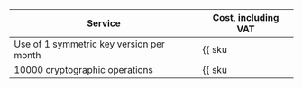 | Service | Cost, including VAT |
| --- | --- |
| Use of 1 symmetric key version per month | {{ sku|KZT|kms.storage.v1.software|month|string }} |
| 10000 cryptographic operations | {{ sku|KZT|kms.api.v1.encryptdecrypt|string }} |